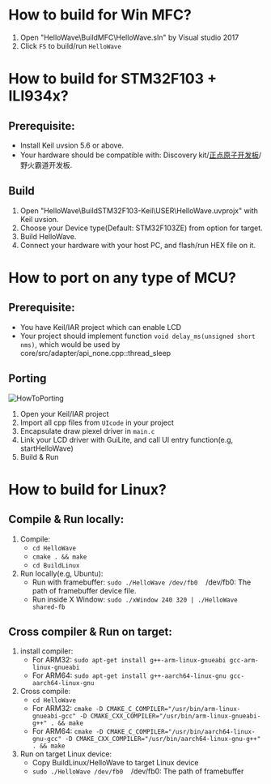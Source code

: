 # How to build for Win MFC?
1. Open "HelloWave\BuildMFC\HelloWave.sln" by Visual studio 2017
2. Click `F5` to build/run `HelloWave`

# How to build for STM32F103 + ILI934x?
## Prerequisite:
- Install Keil uvsion 5.6 or above.
- Your hardware should be compatible with: Discovery kit/[正点原子开发板](https://item.taobao.com/item.htm?spm=a230r.1.14.20.17b441b9u49Ujg&id=582084489839&ns=1&abbucket=7#detail)/野火霸道开发板.

## Build
1. Open "HelloWave\BuildSTM32F103-Keil\USER\HelloWave.uvprojx" with Keil uvsion.
2. Choose your Device type(Default: STM32F103ZE) from option for target.
3. Build HelloWave.
4. Connect your hardware with your host PC, and flash/run HEX file on it.

# How to port on any type of MCU?
## Prerequisite:
- You have Keil/IAR project which can enable LCD
- Your project should implement function `void delay_ms(unsigned short nms)`, which would be used by core/src/adapter/api_none.cpp::thread_sleep

## Porting
![HowToPorting](../doc/HowToPorting.png)
1. Open your Keil/IAR project
2. Import all cpp files from `UIcode` in your project
3. Encapsulate draw piexel driver in `main.c`
4. Link your LCD driver with GuiLite, and call UI entry function(e.g, startHelloWave)
5. Build & Run

# How to build for Linux?
## Compile & Run locally:
1. Compile:
    - `cd HelloWave`
    - `cmake . && make`
    - `cd BuildLinux`
2. Run locally(e.g, Ubuntu):
    - Run with framebuffer: `sudo ./HelloWave /dev/fb0`&nbsp;&nbsp;&nbsp;&nbsp;/dev/fb0: The path of framebuffer device file.
    - Run inside X Window: `sudo ./xWindow 240 320 | ./HelloWave shared-fb`

## Cross compiler & Run on target:
1. install compiler:
    - For ARM32: `sudo apt-get install g++-arm-linux-gnueabi gcc-arm-linux-gnueabi`
    - For ARM64: `sudo apt-get install g++-aarch64-linux-gnu gcc-aarch64-linux-gnu`
2. Cross compile:
    - `cd HelloWave`
    - For ARM32: `cmake -D CMAKE_C_COMPILER="/usr/bin/arm-linux-gnueabi-gcc" -D CMAKE_CXX_COMPILER="/usr/bin/arm-linux-gnueabi-g++" . && make`
    - For ARM64: `cmake -D CMAKE_C_COMPILER="/usr/bin/aarch64-linux-gnu-gcc" -D CMAKE_CXX_COMPILER="/usr/bin/aarch64-linux-gnu-g++" . && make`
3. Run on target Linux device:
    - Copy BuildLinux/HelloWave to target Linux device
    - `sudo ./HelloWave /dev/fb0`&nbsp;&nbsp;&nbsp;&nbsp;/dev/fb0: The path of framebuffer
